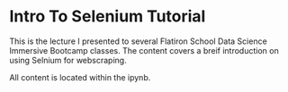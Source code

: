 # Intro To Selenium Tutorial

This is the lecture I presented to several Flatiron School Data Science Immersive Bootcamp classes. The content covers a breif introduction on using Selnium for webscraping.

All content is located within the ipynb.
